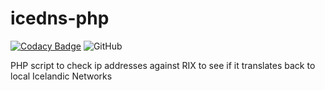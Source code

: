 # icedns-php

[![Codacy Badge](https://api.codacy.com/project/badge/Grade/b75cf70dad4446eeaf351acf77424613)](https://www.codacy.com/manual/Eddinn/icedns-php?utm_source=github.com&amp;utm_medium=referral&amp;utm_content=eddinn/icedns-php&amp;utm_campaign=Badge_Grade) ![GitHub](https://img.shields.io/github/license/eddinn/icedns-php)

PHP script to check ip addresses against RIX to see if it translates back to local Icelandic Networks
